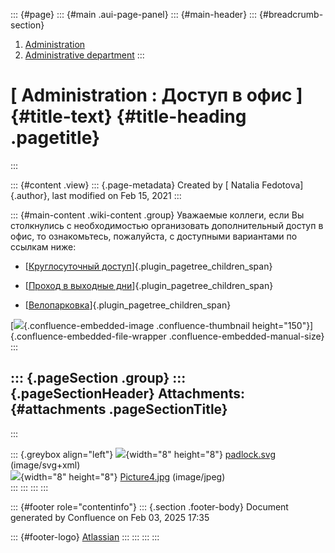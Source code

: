 ::: {#page}
::: {#main .aui-page-panel}
::: {#main-header}
::: {#breadcrumb-section}
1.  [Administration](index.html)
2.  [Administrative
    department](Administrative-department_722534410.html)
:::

[ Administration : Доступ в офис ]{#title-text} {#title-heading .pagetitle}
===============================================
:::

::: {#content .view}
::: {.page-metadata}
Created by [ Natalia Fedotova]{.author}, last modified on Feb 15, 2021
:::

::: {#main-content .wiki-content .group}
Уважаемые коллеги, если Вы столкнулись с необходимостью организовать
дополнительный доступ в офис, то ознакомьтесь, пожалуйста, с доступными
вариантами по ссылкам ниже:

-   [[Круглосуточный
    доступ](http://wiki/pages/viewpage.action?pageId=727023658&src=contextnavpagetreemode)]{.plugin_pagetree_children_span}

-   [[Проход в выходные
    дни](http://wiki/pages/viewpage.action?pageId=727023660&src=contextnavpagetreemode)]{.plugin_pagetree_children_span}

-   [[Велопарковка](http://wiki/pages/viewpage.action?pageId=727023662&src=contextnavpagetreemode)]{.plugin_pagetree_children_span}

[![](attachments/727023645/730890313.jpg){.confluence-embedded-image
.confluence-thumbnail height="150"}]{.confluence-embedded-file-wrapper
.confluence-embedded-manual-size}
:::

::: {.pageSection .group}
::: {.pageSectionHeader}
Attachments: {#attachments .pageSectionTitle}
------------
:::

::: {.greybox align="left"}
![](images/icons/bullet_blue.gif){width="8" height="8"}
[padlock.svg](attachments/727023645/727023650.svg) (image/svg+xml)\
![](images/icons/bullet_blue.gif){width="8" height="8"}
[Picture4.jpg](attachments/727023645/730890313.jpg) (image/jpeg)\
:::
:::
:::
:::

::: {#footer role="contentinfo"}
::: {.section .footer-body}
Document generated by Confluence on Feb 03, 2025 17:35

::: {#footer-logo}
[Atlassian](http://www.atlassian.com/)
:::
:::
:::
:::
